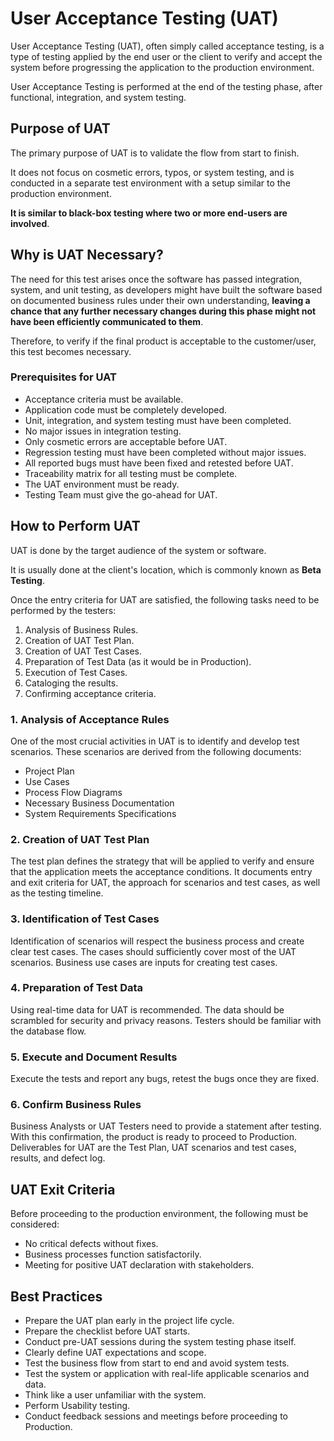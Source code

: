 # User Acceptance Testing (UAT)

User Acceptance Testing (UAT), often simply called acceptance testing, is a type of testing applied by the end user or the client to verify and accept the system before progressing the application to the production environment.

User Acceptance Testing is performed at the end of the testing phase, after functional, integration, and system testing.

## Purpose of UAT

The primary purpose of UAT is to validate the flow from start to finish.

It does not focus on cosmetic errors, typos, or system testing, and is conducted in a separate test environment with a setup similar to the production environment.

**It is similar to black-box testing where two or more end-users are involved**.

## Why is UAT Necessary?

The need for this test arises once the software has passed integration, system, and unit testing, as developers might have built the software based on documented business rules under their own understanding, **leaving a chance that any further necessary changes during this phase might not have been efficiently communicated to them**.

Therefore, to verify if the final product is acceptable to the customer/user, this test becomes necessary.

### Prerequisites for UAT

- Acceptance criteria must be available.
- Application code must be completely developed.
- Unit, integration, and system testing must have been completed.
- No major issues in integration testing.
- Only cosmetic errors are acceptable before UAT.
- Regression testing must have been completed without major issues.
- All reported bugs must have been fixed and retested before UAT.
- Traceability matrix for all testing must be complete.
- The UAT environment must be ready.
- Testing Team must give the go-ahead for UAT.

## How to Perform UAT

UAT is done by the target audience of the system or software.

It is usually done at the client's location, which is commonly known as **Beta Testing**.

Once the entry criteria for UAT are satisfied, the following tasks need to be performed by the testers:

1. Analysis of Business Rules.
2. Creation of UAT Test Plan.
3. Creation of UAT Test Cases.
4. Preparation of Test Data (as it would be in Production).
5. Execution of Test Cases.
6. Cataloging the results.
7. Confirming acceptance criteria.

### 1. Analysis of Acceptance Rules

One of the most crucial activities in UAT is to identify and develop test scenarios. These scenarios are derived from the following documents:

- Project Plan
- Use Cases
- Process Flow Diagrams
- Necessary Business Documentation
- System Requirements Specifications

### 2. Creation of UAT Test Plan

The test plan defines the strategy that will be applied to verify and ensure that the application meets the acceptance conditions. It documents entry and exit criteria for UAT, the approach for scenarios and test cases, as well as the testing timeline.

### 3. Identification of Test Cases

Identification of scenarios will respect the business process and create clear test cases. The cases should sufficiently cover most of the UAT scenarios. Business use cases are inputs for creating test cases.

### 4. Preparation of Test Data

Using real-time data for UAT is recommended. The data should be scrambled for security and privacy reasons. Testers should be familiar with the database flow.

### 5. Execute and Document Results

Execute the tests and report any bugs, retest the bugs once they are fixed.

### 6. Confirm Business Rules

Business Analysts or UAT Testers need to provide a statement after testing. With this confirmation, the product is ready to proceed to Production. Deliverables for UAT are the Test Plan, UAT scenarios and test cases, results, and defect log.

## UAT Exit Criteria

Before proceeding to the production environment, the following must be considered:

- No critical defects without fixes.
- Business processes function satisfactorily.
- Meeting for positive UAT declaration with stakeholders.

## Best Practices

- Prepare the UAT plan early in the project life cycle.
- Prepare the checklist before UAT starts.
- Conduct pre-UAT sessions during the system testing phase itself.
- Clearly define UAT expectations and scope.
- Test the business flow from start to end and avoid system tests.
- Test the system or application with real-life applicable scenarios and data.
- Think like a user unfamiliar with the system.
- Perform Usability testing.
- Conduct feedback sessions and meetings before proceeding to Production.
